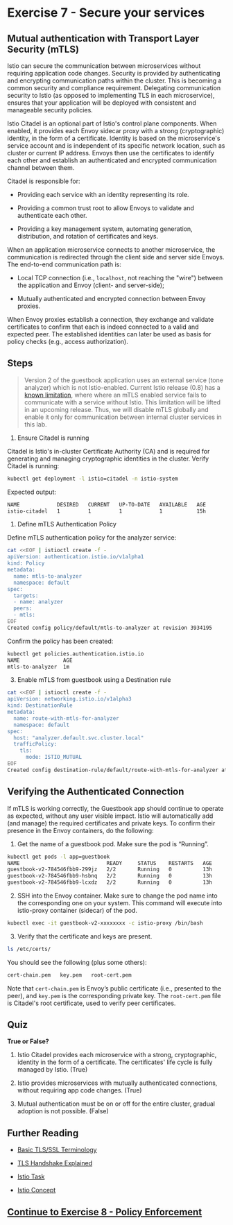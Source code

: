 # Exercise 7 - Secure your services

## Mutual authentication with Transport Layer Security (mTLS)

Istio can secure the communication between microservices without requiring application code changes. Security is provided by authenticating and encrypting communication paths within the cluster. This is becoming a common security and compliance requirement. Delegating communication security to Istio (as opposed to implementing TLS in each microservice), ensures that your application will be deployed with consistent and manageable security policies.

Istio Citadel is an optional part of Istio's control plane components. When enabled, it provides each Envoy sidecar proxy with a strong (cryptographic) identity, in the form of a certificate.
Identity is based on the microservice's service account and is independent of its specific network location, such as cluster or current IP address.
Envoys then use the certificates to identify each other and establish an authenticated and encrypted communication channel between them.

Citadel is responsible for:

* Providing each service with an identity representing its role.

* Providing a common trust root to allow Envoys to validate and authenticate each other.

* Providing a key management system, automating generation, distribution, and rotation of certificates and keys.

When an application microservice connects to another microservice, the communication is redirected through the client side and server side Envoys. The end-to-end communication path is:

* Local TCP connection (i.e., `localhost`, not reaching the "wire") between the application and Envoy (client- and server-side);

* Mutually authenticated and encrypted connection between Envoy proxies.

When Envoy proxies establish a connection, they exchange and validate certificates to confirm that each is indeed connected to a valid and expected peer. The established identities can later be used as basis for policy checks (e.g., access authorization).

## Steps

> Version 2 of the guestbook application uses an external service (tone analyzer) which is not Istio-enabled. Current Istio release (0.8) has a [known limitation](https://istio.io/help/faq/security.html#istio-to-not-istio), where where an mTLS enabled service fails to communicate with a service without Istio. This limitation will be lifted in an upcoming release.
> Thus, we will disable mTLS globally and enable it only for communication between internal cluster services in this lab.

1. Ensure Citadel is running

Citadel is Istio's in-cluster Certificate Authority (CA) and is required for generating and managing cryptographic identities in the cluster.
Verify Citadel is running:

```sh
kubectl get deployment -l istio=citadel -n istio-system
```

Expected output:

```sh
NAME            DESIRED   CURRENT   UP-TO-DATE   AVAILABLE   AGE
istio-citadel   1         1         1            1           15h
```

1. Define mTLS Authentication Policy

Define mTLS authentication policy for the analyzer service:

```sh
cat <<EOF | istioctl create -f -
apiVersion: authentication.istio.io/v1alpha1
kind: Policy
metadata:
  name: mtls-to-analyzer
  namespace: default
spec:
  targets:
  - name: analyzer
  peers:
  - mtls:
EOF
Created config policy/default/mtls-to-analyzer at revision 3934195
```

Confirm the policy has been created:

```sh
kubectl get policies.authentication.istio.io
NAME              AGE
mtls-to-analyzer  1m
```

3. Enable mTLS from guestbook using a Destination rule

```sh
cat <<EOF | istioctl create -f -
apiVersion: networking.istio.io/v1alpha3
kind: DestinationRule
metadata:
  name: route-with-mtls-for-analyzer
  namespace: default
spec:
  host: "analyzer.default.svc.cluster.local"
  trafficPolicy:
    tls:
      mode: ISTIO_MUTUAL
EOF
Created config destination-rule/default/route-with-mtls-for-analyzer at revision 3934279
```

## Verifying the Authenticated Connection

If mTLS is working correctly, the Guestbook app should continue to operate as expected, without any user visible impact. Istio will automatically add (and manage) the required certificates and private keys. To confirm their presence in the Envoy containers, do the following:

1. Get the name of a guestbook pod. Make sure the pod is “Running”.

```sh
kubectl get pods -l app=guestbook
NAME                            READY     STATUS    RESTARTS   AGE
guestbook-v2-784546fbb9-299jz   2/2       Running   0          13h
guestbook-v2-784546fbb9-hsbnq   2/2       Running   0          13h
guestbook-v2-784546fbb9-lcxdz   2/2       Running   0          13h
```

2. SSH into the Envoy container. Make sure to change the pod name into the corresponding one on your system. This command will execute into istio-proxy container (sidecar) of the pod.

```sh
kubectl exec -it guestbook-v2-xxxxxxxx -c istio-proxy /bin/bash
```

3. Verify that the certificate and keys are present.

```sh
ls /etc/certs/
```

You should see the following (plus some others):

```sh
cert-chain.pem   key.pem   root-cert.pem
```

Note that `cert-chain.pem` is Envoy’s public certificate (i.e., presented to the peer), and `key.pem` is the corresponding private key. The `root-cert.pem` file is Citadel's root certificate, used to verify peer certificates.

## Quiz

**True or False?**

1. Istio Citadel provides each microservice with a strong, cryptographic, identity in the form of a certificate. The certificates' life cycle is fully managed by Istio. (True)

2. Istio provides microservices with mutually authenticated connections, without requiring app code changes. (True)

3. Mutual authentication must be on or off for the entire cluster, gradual adoption is not possible. (False)

## Further Reading

* [Basic TLS/SSL Terminology](https://dzone.com/articles/tlsssl-terminology-and-basics)

* [TLS Handshake Explained](https://www.ibm.com/support/knowledgecenter/en/SSFKSJ_7.1.0/com.ibm.mq.doc/sy10660_.htm)

* [Istio Task](https://istio.io/docs/tasks/security/mutual-tls.html)

* [Istio Concept](https://istio.io/docs/concepts/security/mutual-tls.html)

## [Continue to Exercise 8 - Policy Enforcement](../exercise-8/README.md)
